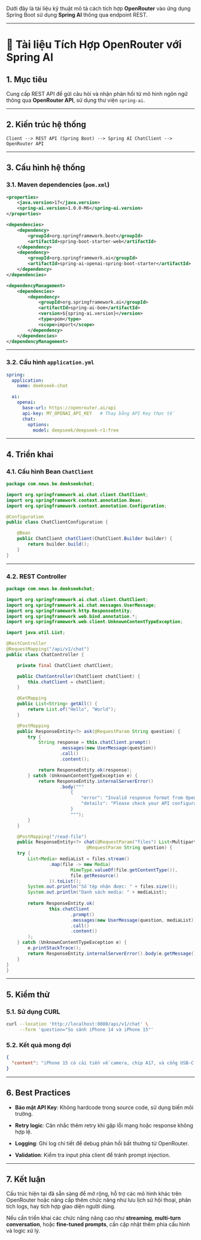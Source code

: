 <br>

Dưới đây là tài liệu kỹ thuật mô tả cách tích hợp **OpenRouter** vào ứng dụng Spring Boot sử dụng **Spring AI** thông qua endpoint REST.

---

# 📘 Tài liệu Tích Hợp OpenRouter với Spring AI

## 1. Mục tiêu

Cung cấp REST API để gửi câu hỏi và nhận phản hồi từ mô hình ngôn ngữ thông qua **OpenRouter API**, sử dụng thư viện `spring-ai`.

---

## 2. Kiến trúc hệ thống

```
Client --> REST API (Spring Boot) --> Spring AI ChatClient --> OpenRouter API
```

---

## 3. Cấu hình hệ thống

### 3.1. Maven dependencies (`pom.xml`)

```xml
<properties>
    <java.version>17</java.version>
    <spring-ai.version>1.0.0-M6</spring-ai.version>
</properties>

<dependencies>
    <dependency>
        <groupId>org.springframework.boot</groupId>
        <artifactId>spring-boot-starter-web</artifactId>
    </dependency>
    <dependency>
        <groupId>org.springframework.ai</groupId>
        <artifactId>spring-ai-openai-spring-boot-starter</artifactId>
    </dependency>
</dependencies>

<dependencyManagement>
    <dependencies>
        <dependency>
            <groupId>org.springframework.ai</groupId>
            <artifactId>spring-ai-bom</artifactId>
            <version>${spring-ai.version}</version>
            <type>pom</type>
            <scope>import</scope>
        </dependency>
    </dependencies>
</dependencyManagement>
```

---

### 3.2. Cấu hình `application.yml`

```yaml
spring:
  application:
    name: deekseek-chat

  ai:
    openai:
      base-url: https://openrouter.ai/api
      api-key: MY_OPENAI_API_KEY   # Thay bằng API Key thực tế
      chat:
        options:
          model: deepseek/deepseek-r1:free
```

---

## 4. Triển khai

### 4.1. Cấu hình Bean `ChatClient`

```java
package com.news.be.deekseekchat;

import org.springframework.ai.chat.client.ChatClient;
import org.springframework.context.annotation.Bean;
import org.springframework.context.annotation.Configuration;

@Configuration
public class ChatClientConfiguration {

    @Bean
    public ChatClient chatClient(ChatClient.Builder builder) {
        return builder.build();
    }
}
```

---

### 4.2. REST Controller

```java
package com.news.be.deekseekchat;

import org.springframework.ai.chat.client.ChatClient;
import org.springframework.ai.chat.messages.UserMessage;
import org.springframework.http.ResponseEntity;
import org.springframework.web.bind.annotation.*;
import org.springframework.web.client.UnknownContentTypeException;

import java.util.List;

@RestController
@RequestMapping("/api/v1/chat")
public class ChatController {

    private final ChatClient chatClient;

    public ChatController(ChatClient chatClient) {
        this.chatClient = chatClient;
    }

    @GetMapping
    public List<String> getAll() {
        return List.of("Hello", "World");
    }

    @PostMapping
    public ResponseEntity<?> ask(@RequestParam String question) {
        try {
            String response = this.chatClient.prompt()
                    .messages(new UserMessage(question))
                    .call()
                    .content();

            return ResponseEntity.ok(response);
        } catch (UnknownContentTypeException e) {
            return ResponseEntity.internalServerError()
                    .body("""
                        {
                            "error": "Invalid response format from OpenRouter",
                            "details": "Please check your API configuration"
                        }
                        """);
        }
    }

	@PostMapping("/read-file")
	public ResponseEntity<?> chat(@RequestParam("files") List<MultipartFile> files,  
                              @RequestParam String question) {  
    try {  
        List<Media> mediaList = files.stream()  
                .map(file -> new Media(  
                        MimeType.valueOf(file.getContentType()),  
                        file.getResource()  
                )).toList();  
        System.out.println("Số tệp nhận được: " + files.size());  
        System.out.println("Danh sách media: " + mediaList);  
  
        return ResponseEntity.ok(  
                this.chatClient  
                        .prompt()  
                        .messages(new UserMessage(question, mediaList))  
                        .call()  
                        .content()  
        );  
    } catch (UnknownContentTypeException e) {  
        e.printStackTrace();  
        return ResponseEntity.internalServerError().body(e.getMessage());  
    }  
}
}
```

---

## 5. Kiểm thử

### 5.1. Sử dụng CURL

```bash
curl --location 'http://localhost:8080/api/v1/chat' \
     --form 'question="So sánh iPhone 14 và iPhone 15"'
```

### 5.2. Kết quả mong đợi

```json
{
  "content": "iPhone 15 có cải tiến về camera, chip A17, và cổng USB-C so với iPhone 14."
}
```

---

## 6. Best Practices

- **Bảo mật API Key**: Không hardcode trong source code, sử dụng biến môi trường.
    
- **Retry logic**: Cân nhắc thêm retry khi gặp lỗi mạng hoặc response không hợp lệ.
    
- **Logging**: Ghi log chi tiết để debug phản hồi bất thường từ OpenRouter.
    
- **Validation**: Kiểm tra input phía client để tránh prompt injection.
    

---

## 7. Kết luận

Cấu trúc hiện tại đã sẵn sàng để mở rộng, hỗ trợ các mô hình khác trên OpenRouter hoặc nâng cấp thêm chức năng như lưu lịch sử hội thoại, phân tích logs, hay tích hợp giao diện người dùng.

Nếu cần triển khai các chức năng nâng cao như **streaming**, **multi-turn conversation**, hoặc **fine-tuned prompts**, cần cập nhật thêm phía cấu hình và logic xử lý.